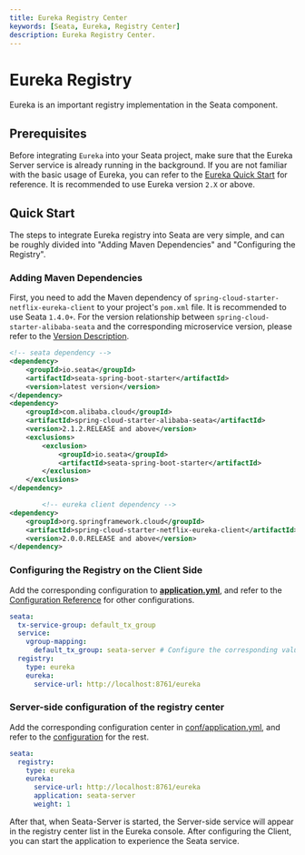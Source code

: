```yaml
---
title: Eureka Registry Center
keywords: [Seata, Eureka, Registry Center]
description: Eureka Registry Center.
---
```


# Eureka Registry

Eureka is an important registry implementation in the Seata component.

## Prerequisites

Before integrating `Eureka` into your Seata project, make sure that the Eureka Server service is already running in the background. If you are not familiar with the basic usage of Eureka, you can refer to the [Eureka Quick Start](https://projects.spring.io/spring-cloud/spring-cloud.html#_service_discovery_eureka_clients) for reference. It is recommended to use Eureka version `2.X` or above.

## Quick Start

The steps to integrate Eureka registry into Seata are very simple, and can be roughly divided into "Adding Maven Dependencies" and "Configuring the Registry".

### Adding Maven Dependencies

First, you need to add the Maven dependency of `spring-cloud-starter-netflix-eureka-client` to your project's `pom.xml` file. It is recommended to use Seata `1.4.0+`. For the version relationship between `spring-cloud-starter-alibaba-seata` and the corresponding microservice version, please refer to the [Version Description](https://github.com/alibaba/spring-cloud-alibaba/wiki/%E7%89%88%E6%9C%AC%E8%AF%B4%E6%98%8E).

```xml
<!-- seata dependency -->
<dependency>
    <groupId>io.seata</groupId>
    <artifactId>seata-spring-boot-starter</artifactId>
    <version>latest version</version>
</dependency>
<dependency>
    <groupId>com.alibaba.cloud</groupId>
    <artifactId>spring-cloud-starter-alibaba-seata</artifactId>
    <version>2.1.2.RELEASE and above</version>
    <exclusions>
        <exclusion>
            <groupId>io.seata</groupId>
            <artifactId>seata-spring-boot-starter</artifactId>
        </exclusion>
    </exclusions>
</dependency>

        <!-- eureka client dependency -->
<dependency>
    <groupId>org.springframework.cloud</groupId>
    <artifactId>spring-cloud-starter-netflix-eureka-client</artifactId>
    <version>2.0.0.RELEASE and above</version>
</dependency>
```

### Configuring the Registry on the Client Side

Add the corresponding configuration to [**application.yml**](https://github.com/seata/seata/blob/1.6.0/script/client/spring/application.yml), and refer to the [Configuration Reference](https://github.com/seata/seata/tree/1.6.0/script/client) for other configurations.

```yaml
seata:
  tx-service-group: default_tx_group
  service:
    vgroup-mapping:
      default_tx_group: seata-server # Configure the corresponding value of registry.eureka.application on the Server side here
  registry:
    type: eureka
    eureka:
      service-url: http://localhost:8761/eureka
```

### Server-side configuration of the registry center

Add the corresponding configuration center in [conf/application.yml](https://github.com/seata/seata/blob/1.6.0/server/src/main/resources/application.yml), and refer to the [configuration](https://github.com/seata/seata/blob/1.6.0/server/src/main/resources/application.example.yml) for the rest.

```yaml
seata:
  registry:
    type: eureka
    eureka:
      service-url: http://localhost:8761/eureka
      application: seata-server
      weight: 1
```

After that, when Seata-Server is started, the Server-side service will appear in the registry center list in the Eureka console. After configuring the Client, you can start the application to experience the Seata service.